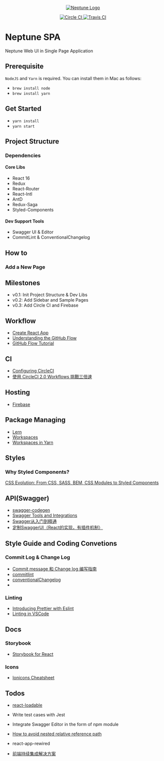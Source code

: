 <p align="center">
    <a href="https://neptune.kcz.me" target="_blank" rel="noopener noreferrer">
        <img src="https://png.icons8.com/material-outlined/96/000000/touch-id.png" alt="Neptune Logo">
    </a>
</p>

<p align="center">
  <a href="https://circleci.com/gh/kcz/neptune">
    <img src="https://circleci.com/gh/kcz/neptune.svg?style=svg" alt="Circle CI">
  </a>
  <a href="https://travis-ci.org/kcz/neptune">
    <img src="https://travis-ci.org/kcz/neptune.svg?branch=master" alt="Travis CI">
  </a>
</p>

# Neptune SPA
Neptune Web UI in Single Page Application


## Prerequisite
`NodeJS` and `Yarn` is required. 
You can install them in Mac as follows:

- `brew install node`
- `brew install yarn`

## Get Started
- `yarn install`
- `yarn start`

## Project Structure
### Dependencies
#### Core Libs
- React 16
- Redux
- React-Router
- React-Intl
- AntD
- Redux-Saga
- Styled-Components

#### Dev Support Tools
- Swagger UI & Editor
- CommitLint & ConventionalChangelog

## How to
### Add a New Page

## Milestones
- v0.1: Init Project Structure & Dev Libs
- v0.2: Add Sidebar and Sample Pages
- v0.3: Add Circle CI and Firebase 


## Workflow
- [Create React App](https://github.com/facebook/create-react-app/blob/master/packages/react-scripts/template/README.md)
- [Understanding the GitHub Flow](https://guides.github.com/introduction/flow/)
- [GitHub Flow Tutorial](https://www.youtube.com/watch?v=GgjIvUrOpmg&t=181s)

## CI

- [Configuring CircleCI](https://circleci.com/docs/2.0/configuration-reference/)
- [使用 CircleCI 2.0 Workflows 挑戰三倍速](https://medium.com/@evenchange4/%E4%BD%BF%E7%94%A8-circleci-2-0-workflows-%E6%8C%91%E6%88%B0%E4%B8%89%E5%80%8D%E9%80%9F-9691e54b0ef0)


## Hosting
- [Firebase](https://console.firebase.google.com/)

## Package Managing
- [Lern](https://github.com/lerna/lerna)
- [Workspaces](https://yarnpkg.com/en/docs/workspaces)
- [Workspaces in Yarn](https://yarnpkg.com/blog/2017/08/02/introducing-workspaces/)

## Styles
### Why Styled Components?

[CSS Evolution: From CSS, SASS, BEM, CSS Modules to Styled Components](https://medium.com/@perezpriego7/css-evolution-from-css-sass-bem-css-modules-to-styled-components-d4c1da3a659b)


## API(Swagger)

- [swagger-codegen](https://github.com/swagger-api/swagger-codegen)
- [Swagger Tools and Integrations](https://swagger.io/tools/open-source/open-source-integrations/)
- [Swagger从入门到精通](https://huangwenchao.gitbooks.io/swagger/content/)
- [定制SwaggerUI（React的实现，有插件机制）](https://github.com/swagger-api/swagger-ui/tree/c9e8a67579abcf2b87224b0f058c02fa63561fba/docs/customization)


## Style Guide and Coding Convetions
### Commit Log & Change Log
- [Commit message 和 Change log 编写指南](http://www.ruanyifeng.com/blog/2016/01/commit_message_change_log.html)
- [commitlint](http://marionebl.github.io/commitlint/#/./guides-local-setup?id=guides-local-setup)
- [conventionalChangelog](https://github.com/conventional-changelog/conventional-changelog/tree/master/packages/conventional-changelog-cli)
- 
### Linting
- [Introducing Prettier with Eslint](https://medium.com/@evenchange4/introducing-prettier-with-eslint-13f567ae0184)
- [Linting in VSCode](https://code.visualstudio.com/docs/nodejs/reactjs-tutorial#_linting)


## Docs
### Storybook
- [Storybook for React](https://storybook.js.org/basics/guide-react/)

### Icons
- [Ionicons Cheatsheet](https://ionicons.com/v2/cheatsheet.html)

## Todos

- [react-loadable](https://serverless-stack.com/chapters/code-splitting-in-create-react-app.html)

- Write test cases with Jest
- Integrate Swagger Editor in the form of npm module 
- [How to avoid nested relative reference path](https://github.com/sorrycc/roadhog/issues/349)
- react-app-rewired
- [前端持续集成解决方案](https://zhuanlan.zhihu.com/p/23093540)